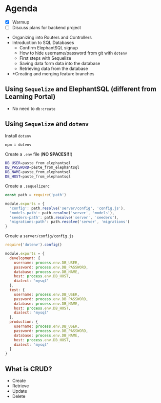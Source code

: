 # Agenda

- [X] Warmup
- [ ] Discuss plans for backend project
- Organizing into Routers and Controllers
- Introduction to SQL Databases
    - Confirm ElephantSQL signup
    - How to hide username/password from git with `dotenv`
    - First steps with Sequelize
    - Saving data form data into the database
    - Retrieving data from the database
- *Creating and merging feature branches

## Using `Sequelize` and ElephantSQL (different from Learning Portal)

- No need to `db:create`

## Using `Sequelize` and `dotenv`

Install `dotenv`

```sh
npm i dotenv
```

Create a `.env` file (**NO SPACES!!!**)
```sh
DB_USER=paste_from_elephantsql
DB_PASSWORD=paste_from_elephantsql
DB_NAME=paste_from_elephantsql
DB_HOST=paste_from_elephantsql
```


Create a `.sequelizerc`
```js
const path = require('path')

module.exports = {
  'config': path.resolve('server/config', 'config.js'),
  'models-path': path.resolve('server', 'models'),
  'seeders-path': path.resolve('server', 'seeders'),
  'migrations-path': path.resolve('server', 'migrations')
}
```

Create a `server/config/config.js`

```js
require('dotenv').config()

module.exports = {
  development: {
    username: process.env.DB_USER,
    password: process.env.DB_PASSWORD,
    database: process.env.DB_NAME,
    host: process.env.DB_HOST,
    dialect: 'mysql'
  },
  test: {
    username: process.env.DB_USER,
    password: process.env.DB_PASSWORD,
    database: process.env.DB_NAME,
    host: process.env.DB_HOST,
    dialect: 'mysql'
  },
  production: {
    username: process.env.DB_USER,
    password: process.env.DB_PASSWORD,
    database: process.env.DB_NAME,
    host: process.env.DB_HOST,
    dialect: 'mysql'
  }
}
```

## What is CRUD?

- Create
- Retrieve
- Update
- Delete